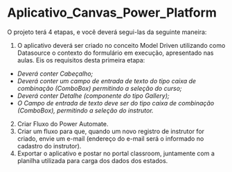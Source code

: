 # Aplicativo_Canvas_Power_Platform

O projeto terá 4 etapas, e você deverá segui-las da seguinte maneira:
 
1. O aplicativo deverá ser criado no conceito Model Driven utilizando como Datasource o contexto do formulário em execução, apresentado nas aulas. Eis os requisitos desta primeira etapa:
- *Deverá conter Cabeçalho;*
- *Deverá conter um campo de entrada de texto do tipo caixa de combinação (ComboBox) permitindo a seleção do curso;*
- *Deverá conter Detalhe (componente do tipo Gallery);*
- *O Campo de entrada de texto deve ser do tipo caixa de combinação (ComboBox), permitindo a seleção do instrutor.*
2. Criar Fluxo do Power Automate.
3. Criar um fluxo para que, quando um novo registro de instrutor for criado, envie um e-mail (endereço do e-mail será o informado no cadastro do instrutor). 
4. Exportar o aplicativo e postar no portal classroom, juntamente com a planilha utilizada para carga dos dados dos estados.
